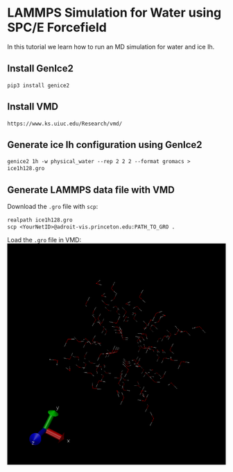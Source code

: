 # LAMMPS Simulation for Water using SPC/E Forcefield
In this tutorial we learn how to run an MD simulation for water and ice Ih.

## Install GenIce2
```
pip3 install genice2
```

## Install VMD
```
https://www.ks.uiuc.edu/Research/vmd/
```

## Generate ice Ih configuration using GenIce2
```
genice2 1h -w physical_water --rep 2 2 2 --format gromacs > ice1h128.gro
```

## Generate LAMMPS data file with VMD
Download the `.gro` file with `scp`:
```
realpath ice1h128.gro
scp <YourNetID>@adroit-vis.princeton.edu:PATH_TO_GRO .
```

Load the `.gro` file in VMD:
![ice](ice1h.png)